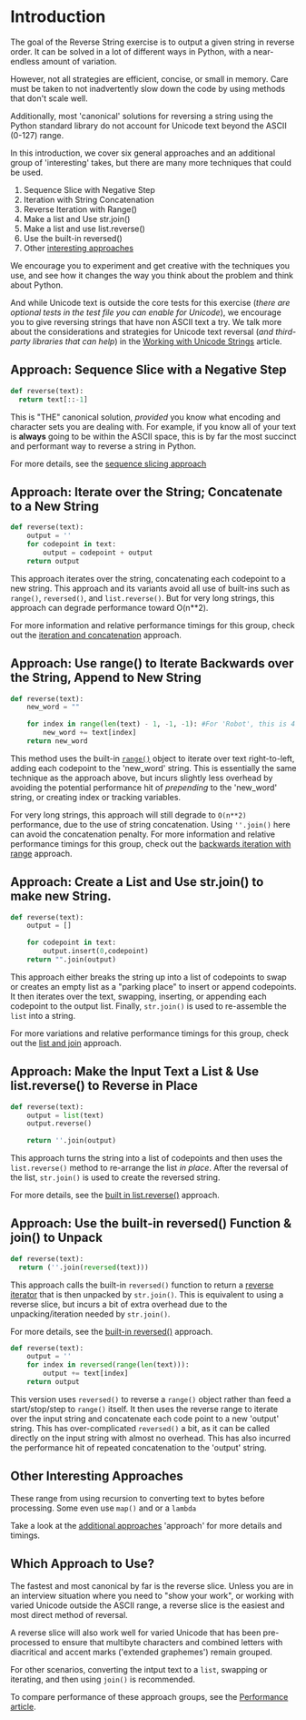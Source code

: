 # Introduction


The goal of the Reverse String exercise is to output a given string in reverse order.
It can be solved in a lot of different ways in Python, with a near-endless amount of variation.

However, not all strategies are efficient, concise, or small in memory.
Care must be taken to not inadvertently slow down the code by using methods that don't scale well.

Additionally, most 'canonical' solutions for reversing a string using the Python standard library do not account for Unicode text beyond the ASCII (0-127) range.


In this introduction, we cover six general approaches and an additional group of 'interesting' takes, but there are many more techniques that could be used.

1.  Sequence Slice with Negative Step
2.  Iteration with String Concatenation
3.  Reverse Iteration with Range()
4.  Make a list and Use str.join()
5.  Make a list and use list.reverse()
6.  Use the built-in reversed()
7.  Other [interesting approaches][approach-additional-approaches]

We encourage you to experiment and get creative with the techniques you use, and see how it changes the way you think about the problem and think about Python.


And while Unicode text is outside the core tests for this exercise (_there are optional tests in the test file you can enable for Unicode_), we encourage you to give reversing strings that have non ASCII text a try.
We talk more about the considerations and strategies for Unicode text reversal (_and third-party libraries that can help_) in the [Working with Unicode Strings][article-working-with-unicode-strings] article.


## Approach: Sequence Slice with a Negative Step

```python
def reverse(text):
  return text[::-1]
```

This is "THE" canonical solution, _provided_ you know what encoding and character sets you are dealing with.
For example, if you know all of your text is **always** going to be within the ASCII space, this is by far the most succinct and performant way to reverse a string in Python.

For more details, see the [sequence slicing approach][approach-sequence-slicing]


## Approach: Iterate over the String; Concatenate to a New String


```python
def reverse(text):
    output = ''
    for codepoint in text:
        output = codepoint + output
    return output
```

This approach iterates over the string, concatenating each codepoint to a new string.
This approach and its variants avoid all use of built-ins such as  `range()`, `reversed()`, and `list.reverse()`.
But for very long strings, this approach can degrade performance toward O(n**2).

For more information and relative performance timings for this group, check out the [iteration and concatenation][approach-iteration-and-concatenation] approach.


## Approach: Use range() to Iterate Backwards over the String, Append to New String


```python
def reverse(text):
    new_word = ""
    
    for index in range(len(text) - 1, -1, -1): #For 'Robot', this is 4 (start) 0 (stop), iterating (4,3,2,1,0)
        new_word += text[index]
    return new_word
```

This method uses the built-in [`range()`][range] object to iterate over text right-to-left, adding each codepoint to the 'new_word' string.
This is essentially the same technique as the approach above, but incurs slightly less overhead by avoiding the potential performance hit of _prepending_ to the 'new_word' string, or creating index or tracking variables.

For very long strings, this approach will still degrade to `O(n**2)` performance, due to the use of string concatenation.
Using `''.join()` here can avoid the concatenation penalty.
For more information and relative performance timings for this group, check out the [backwards iteration with range][approach-backward-iteration-with-range] approach.


## Approach: Create a List and Use str.join() to make new String.


```python
def reverse(text):
    output = []
    
    for codepoint in text:
        output.insert(0,codepoint)
    return "".join(output)
```

This approach either breaks the string up into a list of codepoints to swap or creates an empty list as a "parking place" to insert or append codepoints.
It then iterates over the text, swapping, inserting, or appending each codepoint to the output list.
Finally, `str.join()` is used to re-assemble the `list` into a string.

For more variations and relative performance timings for this group, check out the [list and join][approach-list-and-join] approach.


## Approach: Make the Input Text a List & Use list.reverse() to Reverse in Place


```python
def reverse(text):
	output = list(text)
	output.reverse()
	
	return ''.join(output)
```

This approach turns the string into a list of codepoints and then uses the `list.reverse()` method to re-arrange the list _in place_.
After the reversal of the list, `str.join()` is used to create the reversed string.

For more details, see the [built in list.reverse()][approach-built-in-list-reverse] approach.


## Approach: Use the built-in reversed() Function & join() to Unpack


```python
def reverse(text):
  return (''.join(reversed(text)))
```

This approach calls the built-in `reversed()` function to return a [reverse iterator](https://docs.python.org/3/library/functions.html#reversed) that is then unpacked by `str.join()`.
This is equivalent to using a reverse slice, but incurs a bit of extra overhead due to the unpacking/iteration needed by `str.join()`.

For more details, see the [built-in reversed()][approach-built-in-reversed] approach.


```python
def reverse(text):
    output = ''
    for index in reversed(range(len(text))):
        output += text[index]
    return output
```

This version uses `reversed()` to reverse a `range()` object rather than feed a start/stop/step to `range()` itself.
It then uses the reverse range to iterate over the input string and concatenate each code point to a new 'output' string.
This has over-complicated `reversed()` a bit, as it can be called directly on the input string with almost no overhead.
This has also incurred the performance hit of repeated concatenation to the 'output' string.

## Other Interesting Approaches

These range from using recursion to converting text to bytes before processing.
Some even use `map()` and or a `lambda`

Take a look at the [additional approaches][approach-additional-approaches] 'approach' for more details and timings.


## Which Approach to Use?

The fastest and most canonical by far is the reverse slice.
Unless you are in an interview situation where you need to "show your work", or working with varied Unicode outside the ASCII range, a reverse slice is the easiest and most direct method of reversal.

A reverse slice will also work well for varied Unicode that has been pre-processed to ensure that multibyte characters and combined letters with diacritical and accent marks ('extended graphemes') remain grouped.


For other scenarios, converting the intput text to a `list`, swapping or iterating, and then using `join()` is recommended.

To compare performance of these approach groups, see the [Performance article][article-performance].

[approach-additional-approaches]: https://exercism.org/tracks/python/exercises/reverse-string/.approaches/additional-approaches
[approach-backward-iteration-with-range]: https://exercism.org/tracks/python/exercises/reverse-string/.approaches/backward-iteration-with-range
[approach-built-in-list-reverse]: https://exercism.org/tracks/python/exercises/reverse-string/.approaches/built-in-list-reverse
[approach-built-in-reversed]: https://exercism.org/tracks/python/exercises/reverse-string/.approaches/built-in-reversed
[approach-iteration-and-concatenation]: https://exercism.org/tracks/python/exercises/reverse-string/.approaches/iteration-and-concatenation
[approach-list-and-join]: https://exercism.org/tracks/python/exercises/reverse-string/.approaches/list-and-join
[approach-sequence-slicing]: https://exercism.org/tracks/python/exercises/reverse-string/.approaches/sequence-slicing
[article-performance]: https://exercism.org/tracks/python/exercises/reverse-string/articles/performance
[article-working-with-unicode-strings]: https://exercism.org/tracks/python/exercises/reverse-string/.articles/working-with-unicode-strings
[range]: https://docs.python.org/3/library/stdtypes.html#range

